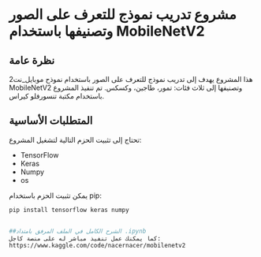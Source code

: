 # مشروع تدريب نموذج للتعرف على الصور وتصنيفها باستخدام MobileNetV2

## نظرة عامة
هذا المشروع يهدف إلى تدريب نموذج للتعرف على الصور باستخدام نموذح موبايل_نت2 MobileNetV2 وتصنيفها إلى ثلاث فئات: تمور، طاجين، وكسكس. تم تنفيذ المشروع باستخدام مكتبة تنسورفلو كيراس.

## المتطلبات الأساسية
تحتاج إلى تثبيت الحزم التالية لتشغيل المشروع:
- TensorFlow
- Keras
- Numpy
- os

يمكن تثبيت الحزم باستخدام pip:
```bash
pip install tensorflow keras numpy


##الشرح الكامل في الملف المرفق بامتداد .ipynb
كما يمكنك عمل تنفيذ مباشر له على منصة كاجل:
https://www.kaggle.com/code/nacernacer/mobilenetv2 
